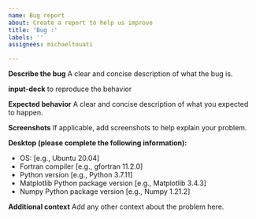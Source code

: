 ```yaml
---
name: Bug report
about: Create a report to help us improve
title: 'Bug :'
labels: ''
assignees: michaeltouati

---
```


**Describe the bug**
A clear and concise description of what the bug is.

**input-deck**
to reproduce the behavior

**Expected behavior**
A clear and concise description of what you expected to happen.

**Screenshots**
If applicable, add screenshots to help explain your problem.

**Desktop (please complete the following information):**
 - OS: [e.g., Ubuntu 20.04]
- Fortran compiler [e.g., gfortran 11.2.0]
- Python version [e.g., Python 3.7.11]
- Matplotlib Python package version [e.g., Matplotlib 3.4.3]
- Numpy Python package version [e.g., Numpy 1.21.2]

**Additional context**
Add any other context about the problem here.
